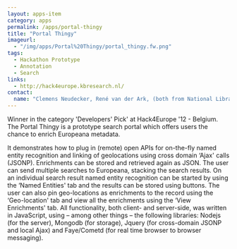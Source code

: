 ```yaml
---
layout: apps-item
category: apps
permalink: /apps/portal-thingy
title: "Portal Thingy"
imageurl:
  - "/img/apps/Portal%20Thingy/portal_thingy.fw.png"
tags:
  - Hackathon Prototype
  - Annotation
  - Search
links:
  - http://hack4europe.kbresearch.nl/
contact: 
  name: "Clemens Neudecker, René van der Ark, (both from National Library of Netherlands)"
---
```


Winner in the category 'Developers' Pick' at Hack4Europe '12 - Belgium. The Portal Thingy is a prototype search portal which offers users the chance to enrich Europeana metadata.

 It demonstrates how to plug in (remote) open APIs for on-the-fly named entity recognition and linking of geolocations using cross domain ‘Ajax' calls (JSONP). Enrichments can be stored and retrieved again as JSON. The user can send multiple searches to Europeana, stacking the search results. On an individual search result named entity recognition can be started by using the ‘Named Entities' tab and the results can be stored using buttons. The user can also pin geo-locations as enrichments to the record using the ‘Geo-location' tab and view all the enrichments using the ‘View Enrichments' tab. All functionality, both client- and server-side, was written in JavaScript, using – among other things – the following libraries: Nodejs (for the server), Mongodb (for storage), Jquery (for cross-domain JSONP and local Ajax) and Faye/Cometd (for real time browser to browser messaging).
